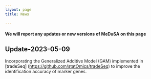 ```yaml
---
layout: page
title: News

---
```


#### We will report any updates or new versions of MeDuSA on this page

## Update-2023-05-09 
Incorporating the Generalized Additive Model (GAM) implemented in [tradeSeq] (https://github.com/statOmics/tradeSeq) to improve the identification accuracy of marker genes.
